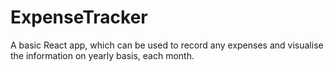 # ExpenseTracker

A basic React app, which can be used to record any expenses and visualise the information on yearly basis, each month.
